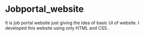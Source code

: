 # Jobportal_website
 It is job portal website just giving the idea of basic UI of website. I developed this website using only HTML and CSS .
